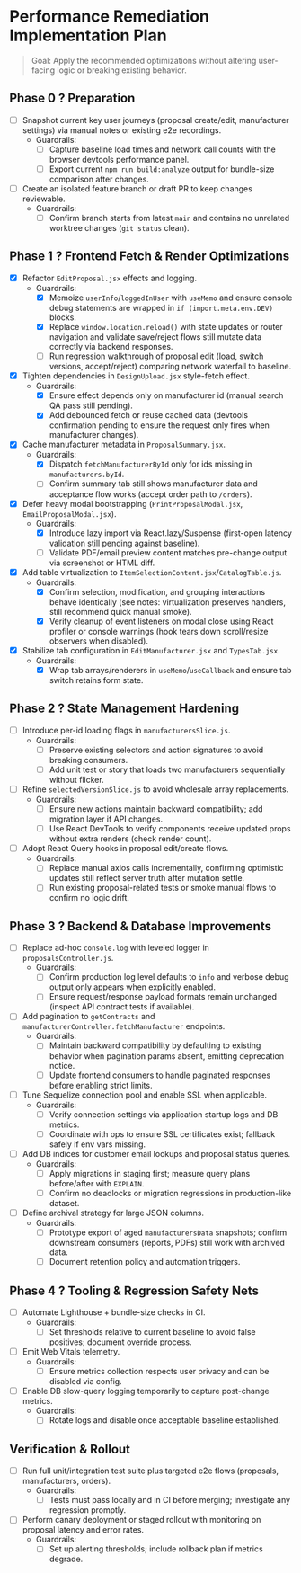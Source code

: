 # Performance Remediation Implementation Plan

> Goal: Apply the recommended optimizations without altering user-facing logic or breaking existing behavior.

## Phase 0 ? Preparation
- [ ] Snapshot current key user journeys (proposal create/edit, manufacturer settings) via manual notes or existing e2e recordings.
  - Guardrails:
    - [ ] Capture baseline load times and network call counts with the browser devtools performance panel.
    - [ ] Export current `npm run build:analyze` output for bundle-size comparison after changes.
- [ ] Create an isolated feature branch or draft PR to keep changes reviewable.
  - Guardrails:
    - [ ] Confirm branch starts from latest `main` and contains no unrelated worktree changes (`git status` clean).

## Phase 1 ? Frontend Fetch & Render Optimizations
- [x] Refactor `EditProposal.jsx` effects and logging.
  - Guardrails:
    - [x] Memoize `userInfo`/`loggedInUser` with `useMemo` and ensure console debug statements are wrapped in `if (import.meta.env.DEV)` blocks.
    - [x] Replace `window.location.reload()` with state updates or router navigation and validate save/reject flows still mutate data correctly via backend responses.
    - [ ] Run regression walkthrough of proposal edit (load, switch versions, accept/reject) comparing network waterfall to baseline.
- [x] Tighten dependencies in `DesignUpload.jsx` style-fetch effect.
  - Guardrails:
    - [x] Ensure effect depends only on manufacturer id (manual search QA pass still pending).
    - [x] Add debounced fetch or reuse cached data (devtools confirmation pending to ensure the request only fires when manufacturer changes).
- [x] Cache manufacturer metadata in `ProposalSummary.jsx`.
  - Guardrails:
    - [x] Dispatch `fetchManufacturerById` only for ids missing in `manufacturers.byId`.
    - [ ] Confirm summary tab still shows manufacturer data and acceptance flow works (accept order path to `/orders`).
- [x] Defer heavy modal bootstrapping (`PrintProposalModal.jsx`, `EmailProposalModal.jsx`).
  - Guardrails:
    - [x] Introduce lazy import via React.lazy/Suspense (first-open latency validation still pending against baseline).
    - [ ] Validate PDF/email preview content matches pre-change output via screenshot or HTML diff.
- [x] Add table virtualization to `ItemSelectionContent.jsx`/`CatalogTable.js`.
  - Guardrails:
    - [x] Confirm selection, modification, and grouping interactions behave identically (see notes: virtualization preserves handlers, still recommend quick manual smoke).
    - [x] Verify cleanup of event listeners on modal close using React profiler or console warnings (hook tears down scroll/resize observers when disabled).
- [x] Stabilize tab configuration in `EditManufacturer.jsx` and `TypesTab.jsx`.
  - Guardrails:
    - [x] Wrap tab arrays/renderers in `useMemo`/`useCallback` and ensure tab switch retains form state.

## Phase 2 ? State Management Hardening
- [ ] Introduce per-id loading flags in `manufacturersSlice.js`.
  - Guardrails:
    - [ ] Preserve existing selectors and action signatures to avoid breaking consumers.
    - [ ] Add unit test or story that loads two manufacturers sequentially without flicker.
- [ ] Refine `selectedVersionSlice.js` to avoid wholesale array replacements.
  - Guardrails:
    - [ ] Ensure new actions maintain backward compatibility; add migration layer if API changes.
    - [ ] Use React DevTools to verify components receive updated props without extra renders (check render count).
- [ ] Adopt React Query hooks in proposal edit/create flows.
  - Guardrails:
    - [ ] Replace manual axios calls incrementally, confirming optimistic updates still reflect server truth after mutation settle.
    - [ ] Run existing proposal-related tests or smoke manual flows to confirm no logic drift.

## Phase 3 ? Backend & Database Improvements
- [ ] Replace ad-hoc `console.log` with leveled logger in `proposalsController.js`.
  - Guardrails:
    - [ ] Confirm production log level defaults to `info` and verbose debug output only appears when explicitly enabled.
    - [ ] Ensure request/response payload formats remain unchanged (inspect API contract tests if available).
- [ ] Add pagination to `getContracts` and `manufacturerController.fetchManufacturer` endpoints.
  - Guardrails:
    - [ ] Maintain backward compatibility by defaulting to existing behavior when pagination params absent, emitting deprecation notice.
    - [ ] Update frontend consumers to handle paginated responses before enabling strict limits.
- [ ] Tune Sequelize connection pool and enable SSL when applicable.
  - Guardrails:
    - [ ] Verify connection settings via application startup logs and DB metrics.
    - [ ] Coordinate with ops to ensure SSL certificates exist; fallback safely if env vars missing.
- [ ] Add DB indices for customer email lookups and proposal status queries.
  - Guardrails:
    - [ ] Apply migrations in staging first; measure query plans before/after with `EXPLAIN`.
    - [ ] Confirm no deadlocks or migration regressions in production-like dataset.
- [ ] Define archival strategy for large JSON columns.
  - Guardrails:
    - [ ] Prototype export of aged `manufacturersData` snapshots; confirm downstream consumers (reports, PDFs) still work with archived data.
    - [ ] Document retention policy and automation triggers.

## Phase 4 ? Tooling & Regression Safety Nets
- [ ] Automate Lighthouse + bundle-size checks in CI.
  - Guardrails:
    - [ ] Set thresholds relative to current baseline to avoid false positives; document override process.
- [ ] Emit Web Vitals telemetry.
  - Guardrails:
    - [ ] Ensure metrics collection respects user privacy and can be disabled via config.
- [ ] Enable DB slow-query logging temporarily to capture post-change metrics.
  - Guardrails:
    - [ ] Rotate logs and disable once acceptable baseline established.

## Verification & Rollout
- [ ] Run full unit/integration test suite plus targeted e2e flows (proposals, manufacturers, orders).
  - Guardrails:
    - [ ] Tests must pass locally and in CI before merging; investigate any regression promptly.
- [ ] Perform canary deployment or staged rollout with monitoring on proposal latency and error rates.
  - Guardrails:
    - [ ] Set up alerting thresholds; include rollback plan if metrics degrade.
